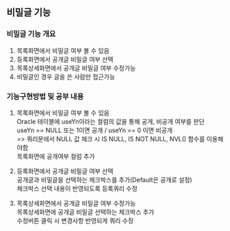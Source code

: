 ## 비밀글 기능
### 비밀글 기능 개요
1. 목록화면에서 비밀글 여부 볼 수 있음
2. 등록화면에서 공개글 비밀글 여부 선택
3. 목록상세화면에서 공개글 비밀글 여부 수정가능
4. 비밀글인 경우 글을 쓴 사람만 접근가능

### 기능구현방법 및 공부 내용
1. 목록화면에서 비밀글 여부 볼 수 있음    
    Oracle 테이블에 useYn이라는 컬럼의 값을 통해 공개, 비공개 여부를 판단   
    useYn == NULL 또는 1이면 공개 / useYn == 0 이면 비공개   
     => 쿼리문에서 NULL 값 체크 시 IS NULL, IS NOT NULL, NVL() 함수를 이용해야함   
    목록화면에 공개여부 컬럼 추가

2. 등록화면에서 공개글 비밀글 여부 선택   
    공개글과 비밀글을 선택하는 체크박스를 추가(Default은 공개로 설정)   
    체크박스 선택 내용이 반영되도록 등록쿼리 수정   

3. 목록상세화면에서 공개글 비밀글 여부 수정가능   
    목록상세화면에 공개글 비밀글 선택하는 체크박스 추가   
    수정버튼 클릭 시 변경사항 반영되게 쿼리 수정   
